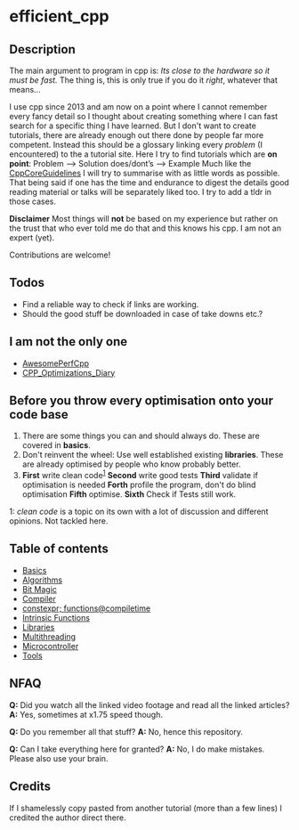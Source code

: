 # efficient_cpp

## Description
The main argument to program in cpp is:
*Its close to the hardware so it must be fast.*
The thing is, this is only true if you do it *right*, whatever that means...

I use cpp since 2013 and am now on a point where I cannot remember every fancy detail so I thought about creating something where I can fast search for a specific thing I have learned. But I don't want to create tutorials, there are already enough out there done by people far more competent. Instead this should be a glossary linking every *problem* (I encountered) to the a tutorial site. Here I try to find tutorials which are **on point**:
Problem --> Solution
does/dont’s  --> Example
Much like the [CppCoreGuidelines](https://isocpp.github.io/CppCoreGuidelines/CppCoreGuidelines.html) I will try to summarise with as little words as possible.
That being said if one has the time and endurance to digest the details good reading material or talks will be separately liked too. I try to add a tldr in those cases.

**Disclaimer**
Most things will **not** be based on my experience but rather on the trust that who ever told me do that and this knows his cpp. I am not an expert (yet).

Contributions are welcome!

## Todos
- Find a reliable way to check if links are working.
- Should the good stuff be downloaded in case of take downs etc.?

## I am not the only one
- [AwesomePerfCpp](https://github.com/fenbf/AwesomePerfCpp) 
- [CPP_Optimizations_Diary](https://github.com/facontidavide/CPP_Optimizations_Diary) 


## Before you throw every optimisation onto your code base
1. There are some things you can and should always do. These are covered in **basics**. 
2. Don't reinvent the wheel: Use well established existing **libraries**. These are already optimised by people who know probably better.
3. **First** write clean code<sup>[1](#footnote_clean_code)</sup> **Second** write good tests **Third** validate if optimisation is needed **Forth** profile the program, don't do blind optimisation **Fifth** optimise. **Sixth** Check if Tests still work.

<a name="footnote_clean_code">1</a>: *clean code* is a topic on its own with a lot of discussion and different opinions. Not tackled here.

## Table of contents

- [Basics](basics/basics.md)
- [Algorithms](algorithms/algorithms.md)
- [Bit Magic](bitMagic/bitMagic.md)
- [Compiler](compiler/compiler.md)
- [constexpr; functions@compiletime](constexpr/constexpr.md)
- [Intrinsic Functions](intrinsicFunctions/intrinsicFunctions.md)
- [Libraries](libraries/libraries.md)
- [Multithreading](multithreading/multithreading.md)
- [Microcontroller](microcontroller/microcontroller.md)
- [Tools](/tools/tools.md)

## NFAQ
**Q:** Did you watch all the linked video footage and read all the linked articles?
**A:** Yes, sometimes at x1.75 speed though.

**Q:** Do you remember all that stuff?
**A:** No, hence this repository.

**Q:** Can I take everything here for granted?
**A:** No, I do make mistakes. Please also use your brain.


## Credits
If I shamelessly copy pasted from another tutorial (more than a few lines) I credited the author direct there.
